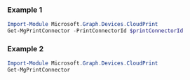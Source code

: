 ### Example 1
```powershell
Import-Module Microsoft.Graph.Devices.CloudPrint
Get-MgPrintConnector -PrintConnectorId $printConnectorId
```
### Example 2
```powershell
Import-Module Microsoft.Graph.Devices.CloudPrint
Get-MgPrintConnector
```
